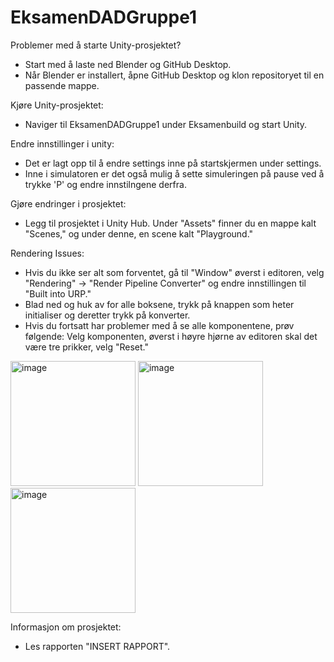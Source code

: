 # EksamenDADGruppe1

Problemer med å starte Unity-prosjektet?

  - Start med å laste ned Blender og GitHub Desktop.
  - Når Blender er installert, åpne GitHub Desktop og klon repositoryet til en passende mappe.

Kjøre Unity-prosjektet:

  - Naviger til EksamenDADGruppe1 under Eksamenbuild og start Unity.

Endre innstillinger i unity:

  - Det er lagt opp til å endre settings inne på startskjermen under settings.
  - Inne i simulatoren er det også mulig å sette simuleringen på pause ved å trykke 'P' og endre innstilngene derfra.

Gjøre endringer i prosjektet:

  - Legg til prosjektet i Unity Hub. Under "Assets" finner du en mappe kalt "Scenes," og under denne, en scene kalt "Playground."

Rendering Issues:

  - Hvis du ikke ser alt som forventet, gå til "Window" øverst i editoren, velg "Rendering" -> "Render Pipeline Converter" og endre innstillingen til "Built into URP."
  - Blad ned og huk av for alle boksene, trykk på knappen som heter initialiser og deretter trykk på konverter.
  - Hvis du fortsatt har problemer med å se alle komponentene, prøv følgende: Velg komponenten, øverst i høyre hjørne av editoren skal det være tre prikker, velg "Reset."
<img height="200" alt="image" src="https://github.com/Fredrikyoo/EksamenDADGruppe1/assets/97510718/c82b6a38-6c77-48dd-8c0a-686c89794630">
<img height="200" alt="image" src="https://github.com/Fredrikyoo/EksamenDADGruppe1/assets/97510718/5ae0d4d0-1711-49e9-9b16-35195fb51f59">
<img height="200" alt="image" src="https://github.com/Fredrikyoo/EksamenDADGruppe1/assets/97510718/7fc1f12a-f34b-4a66-94ed-6b1f7a47fd5f">


Informasjon om prosjektet:
 -  Les rapporten "INSERT RAPPORT".
